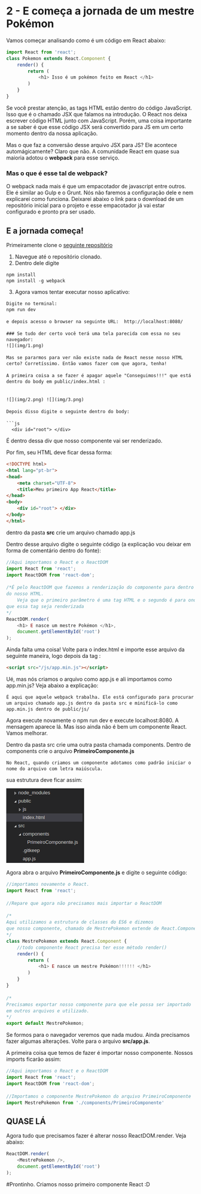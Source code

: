 # 2 - E começa a jornada de um mestre Pokémon

Vamos começar analisando como é um código em React abaixo:

```js
import React from 'react';
class Pokemon extends React.Component {
	render() {
		return (
			<h1> Isso é um pokémon feito em React </h1>
		)
	}
}
```

Se você prestar atenção, as tags HTML estão dentro do código JavaScript. Isso que é o chamado JSX que falamos na introdução. O React nos deixa escrever código HTML junto com JavaScript. Porém, uma coisa importante a se saber é que esse código JSX será convertido para JS em um certo momento dentro da nossa aplicação.

Mas o que faz a conversão desse arquivo JSX para JS? Ele acontece automágicamente? Claro que não. A comunidade React em quase sua maioria adotou o **webpack** para esse serviço. 

### Mas o que é esse tal de webpack?

O webpack nada mais é que um empacotador de javascript entre outros. Ele é similar ao Gulp e o Grunt. Nós não faremos a configuração dele e nem explicarei como funciona. Deixarei abaixo o link para o download de um repositório inicial para o projeto e esse empacotador já vai estar configurado e pronto pra ser usado.

## E a jornada começa!

Primeiramente clone o [seguinte repositório](https://github.com/joaoeffting/react-initial)

1. Navegue até o repositório clonado.
2. Dentro dele digite 
```
npm install
npm install -g webpack
```

3. Agora vamos tentar executar nosso aplicativo:
```
Digite no terminal:
npm run dev

e depois acesso o browser na seguinte URL:  http://localhost:8080/

### Se tudo der certo você terá uma tela parecida com essa no seu navegador:
![](img/1.png)

Mas se pararmos para ver não existe nada de React nesse nosso HTML certo? Corretíssimo. Então vamos fazer com que agora, tenha!

A primeira coisa a se fazer é apagar aquele "Conseguimos!!!" que está dentro do body em public/index.html :


![](img/2.png) ![](img/3.png)

Depois disso digite o seguinte dentro do body:

```js
  <div id="root"> </div>
```

É dentro dessa div que nosso componente vai ser renderizado.

Por fim, seu HTML deve ficar dessa forma:

```html
<!DOCTYPE html>
<html lang="pt-br">
<head>
	<meta charset="UTF-8">
	<title>Meu primeiro App React</title>
</head>
<body>
	<div id="root"> </div>
</body>
</html>
```
dentro da pasta **src** crie um arquivo chamado app.js

Dentro desse arquivo digite o seguinte código (a explicação vou deixar em forma de comentário dentro do fonte):

```js
//Aqui importamos o React e o ReactDOM
import React from 'react';
import ReactDOM from 'react-dom';

/*É pelo ReactDOM que fazemos a renderização do componente para dentro
do nosso HTML.
    Veja que o primeiro parâmetro é uma tag HTML e o segundo é para onde queremos
que essa tag seja renderizada
*/
ReactDOM.render(
    <h1> E nasce um mestre Pokémon </h1>,
    document.getElementById('root')
);
```

Ainda falta uma coisa! Volte para o index.html e importe esse arquivo da seguinte maneira, logo depois da tag </body>:
```html
<script src="/js/app.min.js"></script>
```
Ué, mas nós criamos o arquivo como app.js e ali importamos como app.min.js? Veja abaixo a explicação:
```
É aqui que aquele webpack trabalha. Ele está configurado para procurar um arquivo chamado app.js dentro da pasta src e minificá-lo como app.min.js dentro de public/js/
```

Agora execute novamente o npm run dev e execute localhost:8080. A mensagem aparece lá. Mas isso ainda não é bem um componente React. Vamos melhorar.

Dentro da pasta src crie uma outra pasta chamada components. Dentro de components crie o arquivo **PrimeiroComponente.js**
```
No React, quando criamos um componente adotamos como padrão iniciar o nome do arquivo com letra maiúscula.
```

sua estrutura deve ficar assim:

![](img/4.png)

Agora abra o arquivo **PrimeiroComponente.js** e digite o seguinte código:
```js
//importamos novamente o React.
import React from 'react';

//Repare que agora não precisamos mais importar o ReactDOM

/*
Aqui utilizamos a estrutura de classes do ES6 e dizemos
que nosso componente, chamado de MestrePokemon extende de React.Component
*/
class MestrePokemon extends React.Component {
    //todo componente React precisa ter esse método render()
    render() {
        return (
            <h1> E nasce um mestre Pokémon!!!!!! </h1>
        )
    }
}

/*
Precisamos exportar nosso componente para que ele possa ser importado
em outros arquivos e utilizado.
*/
export default MestrePokemon;
```

Se formos para o navegador veremos que nada mudou. Ainda precisamos fazer algumas alterações. Volte para o arquivo **src/app.js**.

A primeira coisa que temos de fazer é importar nosso componente. Nossos imports ficarão assim:
```js
//Aqui importamos o React e o ReactDOM
import React from 'react';
import ReactDOM from 'react-dom';

//Importamos o componente MestrePokemon do arquivo PrimeiroComponente
import MestrePokemon from './components/PrimeiroComponente'
```

## QUASE LÁ

Agora tudo que precisamos fazer é alterar nosso ReactDOM.render. Veja abaixo:

```js
ReactDOM.render(
    <MestrePokemon />,
    document.getElementById('root')
);
```

#Prontinho. Criamos nosso primeiro componente React :D